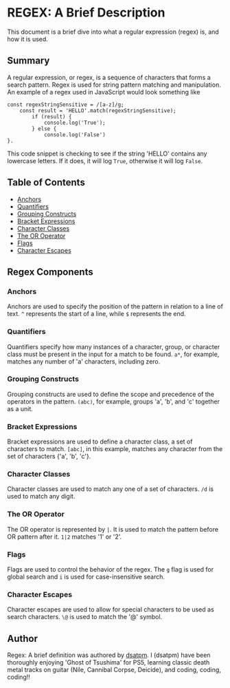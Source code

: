 # REGEX: A Brief Description

This document is a brief dive into what a regular expression (regex) is, and how it is used. 

## Summary

A regular expression, or regex, is a sequence of characters that forms a search pattern. Regex is used for string pattern matching and manipulation. An example of a regex used in JavaScript would look something like

    const regexStringSensitive = /[a-z]/g;
        const result = 'HELLO'.match(regexStringSensitive);
            if (result) {
                console.log('True');
            } else {
                console.log('False')
    }.
This code snippet is checking to see if the string 'HELLO' contains any lowercase letters. If it does, it will log `True`, otherwise it will log `False`.

## Table of Contents

- [Anchors](#anchors)
- [Quantifiers](#quantifiers)
- [Grouping Constructs](#grouping-constructs)
- [Bracket Expressions](#bracket-expressions)
- [Character Classes](#character-classes)
- [The OR Operator](#the-or-operator)
- [Flags](#flags)
- [Character Escapes](#character-escapes)

## Regex Components

### Anchors

Anchors are used to specify the position of the pattern in relation to a line of text. `^` represents the start of a line, while `$` represents the end.

### Quantifiers

Quantifiers specify how many instances of a character, group, or character class must be present in the input for a match to be found. `a*`, for example, matches any number of 'a' characters, including zero.

### Grouping Constructs

Grouping constructs are used to define the scope and precedence of the operators in the pattern. `(abc)`, for example, groups 'a', 'b', and 'c' together as a unit.

### Bracket Expressions

Bracket expressions are used to define a character class, a set of characters to match. `[abc]`, in this example, matches any character from the set of characters {'a', 'b', 'c'}.

### Character Classes

Character classes are used to match any one of a set of characters. `/d` is used to match any digit.

### The OR Operator

The OR operator is represented by `|`. It is used to match the pattern before OR pattern after it. `1|2` matches '1' or '2'.

### Flags

Flags are used to control the behavior of the regex. The `g` flag is used for global search and `i` is used for case-insensitive search. 

### Character Escapes

Character escapes are used to allow for special characters to be used as search characters. `\@` is used to match the '@' symbol.

## Author

Regex: A brief definition was authored by [dsatpm](https://www.github.com/dsatpm). I (dsatpm) have been thoroughly enjoying 'Ghost of Tsushima' for PS5, learning classic death metal tracks on guitar (Nile, Cannibal Corpse, Deicide), and coding, coding, coding!!
